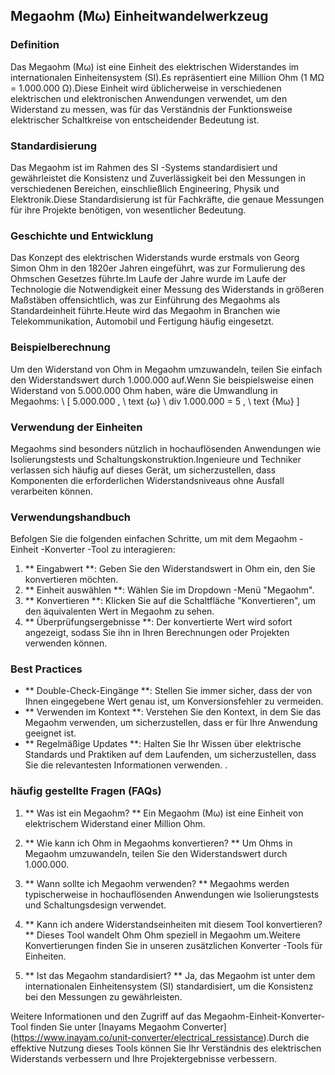 ## Megaohm (Mω) Einheitwandelwerkzeug

### Definition
Das Megaohm (Mω) ist eine Einheit des elektrischen Widerstandes im internationalen Einheitensystem (SI).Es repräsentiert eine Million Ohm (1 MΩ = 1.000.000 Ω).Diese Einheit wird üblicherweise in verschiedenen elektrischen und elektronischen Anwendungen verwendet, um den Widerstand zu messen, was für das Verständnis der Funktionsweise elektrischer Schaltkreise von entscheidender Bedeutung ist.

### Standardisierung
Das Megaohm ist im Rahmen des SI -Systems standardisiert und gewährleistet die Konsistenz und Zuverlässigkeit bei den Messungen in verschiedenen Bereichen, einschließlich Engineering, Physik und Elektronik.Diese Standardisierung ist für Fachkräfte, die genaue Messungen für ihre Projekte benötigen, von wesentlicher Bedeutung.

### Geschichte und Entwicklung
Das Konzept des elektrischen Widerstands wurde erstmals von Georg Simon Ohm in den 1820er Jahren eingeführt, was zur Formulierung des Ohmschen Gesetzes führte.Im Laufe der Jahre wurde im Laufe der Technologie die Notwendigkeit einer Messung des Widerstands in größeren Maßstäben offensichtlich, was zur Einführung des Megaohms als Standardeinheit führte.Heute wird das Megaohm in Branchen wie Telekommunikation, Automobil und Fertigung häufig eingesetzt.

### Beispielberechnung
Um den Widerstand von Ohm in Megaohm umzuwandeln, teilen Sie einfach den Widerstandswert durch 1.000.000 auf.Wenn Sie beispielsweise einen Widerstand von 5.000.000 Ohm haben, wäre die Umwandlung in Megaohms:
\ [
5.000.000 \, \ text {ω} \ div 1.000.000 = 5 \, \ text {Mω}
\]

### Verwendung der Einheiten
Megaohms sind besonders nützlich in hochauflösenden Anwendungen wie Isolierungstests und Schaltungskonstruktion.Ingenieure und Techniker verlassen sich häufig auf dieses Gerät, um sicherzustellen, dass Komponenten die erforderlichen Widerstandsniveaus ohne Ausfall verarbeiten können.

### Verwendungshandbuch
Befolgen Sie die folgenden einfachen Schritte, um mit dem Megaohm -Einheit -Konverter -Tool zu interagieren:
1. ** Eingabwert **: Geben Sie den Widerstandswert in Ohm ein, den Sie konvertieren möchten.
2. ** Einheit auswählen **: Wählen Sie im Dropdown -Menü "Megaohm".
3. ** Konvertieren **: Klicken Sie auf die Schaltfläche "Konvertieren", um den äquivalenten Wert in Megaohm zu sehen.
4. ** Überprüfungsergebnisse **: Der konvertierte Wert wird sofort angezeigt, sodass Sie ihn in Ihren Berechnungen oder Projekten verwenden können.

### Best Practices
- ** Double-Check-Eingänge **: Stellen Sie immer sicher, dass der von Ihnen eingegebene Wert genau ist, um Konversionsfehler zu vermeiden.
- ** Verwenden im Kontext **: Verstehen Sie den Kontext, in dem Sie das Megaohm verwenden, um sicherzustellen, dass er für Ihre Anwendung geeignet ist.
- ** Regelmäßige Updates **: Halten Sie Ihr Wissen über elektrische Standards und Praktiken auf dem Laufenden, um sicherzustellen, dass Sie die relevantesten Informationen verwenden.
.

### häufig gestellte Fragen (FAQs)

1. ** Was ist ein Megaohm? **
Ein Megaohm (Mω) ist eine Einheit von elektrischem Widerstand einer Million Ohm.

2. ** Wie kann ich Ohm in Megaohms konvertieren? **
Um Ohms in Megaohm umzuwandeln, teilen Sie den Widerstandswert durch 1.000.000.

3. ** Wann sollte ich Megaohm verwenden? **
Megaohms werden typischerweise in hochauflösenden Anwendungen wie Isolierungstests und Schaltungsdesign verwendet.

4. ** Kann ich andere Widerstandseinheiten mit diesem Tool konvertieren? **
Dieses Tool wandelt Ohm Ohm speziell in Megaohm um.Weitere Konvertierungen finden Sie in unseren zusätzlichen Konverter -Tools für Einheiten.

5. ** Ist das Megaohm standardisiert? **
Ja, das Megaohm ist unter dem internationalen Einheitensystem (SI) standardisiert, um die Konsistenz bei den Messungen zu gewährleisten.

Weitere Informationen und den Zugriff auf das Megaohm-Einheit-Konverter-Tool finden Sie unter [Inayams Megaohm Converter] (https://www.inayam.co/unit-converter/electrical_ressistance).Durch die effektive Nutzung dieses Tools können Sie Ihr Verständnis des elektrischen Widerstands verbessern und Ihre Projektergebnisse verbessern.
